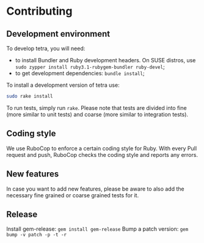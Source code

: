# Contributing

## Development environment

To develop tetra, you will need:

* to install Bundler and Ruby development headers. On SUSE distros, use
  `sudo zypper install ruby3.1-rubygem-bundler ruby-devel`;
* to get development dependencies: `bundle install`;

To install a development version of tetra use:

```bash
sudo rake install
```

To run tests, simply run `rake`. Please note that tests are divided into fine (more similar to unit tests) and coarse
(more similar to integration tests).

## Coding style

We use RuboCop to enforce a certain coding style for Ruby. With every Pull request and push, RuboCop checks the coding
style and reports any errors.

## New features

In case you want to add new features, please be aware to also add the necessary fine grained or coarse grained tests
for it.

## Release

Install gem-release: `gem install gem-release`
Bump a patch version: `gem bump -v patch -p -t -r`
